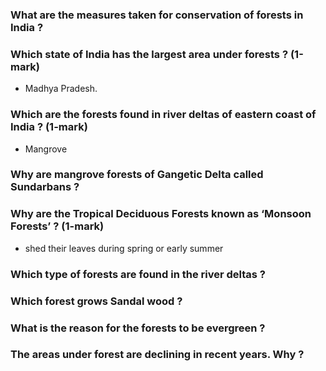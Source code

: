 ### What are the measures taken for conservation of forests in India ?
### Which state of India has the largest area under forests ? (1-mark)
* Madhya Pradesh.
### Which are the forests found in river deltas of eastern coast of India ? (1-mark)
* Mangrove
### Why are mangrove forests of Gangetic Delta called Sundarbans ?
### Why are the Tropical Deciduous Forests known as ‘Monsoon Forests’ ? (1-mark)
* shed their leaves during spring or early summer
### Which type of forests are found in the river deltas ?
### Which forest grows Sandal wood ?
### What is the reason for the forests to be evergreen ?
### The areas under forest are declining in recent years. Why ?

